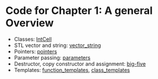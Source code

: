 # Code for Chapter 1: A general Overview


* Classes: [IntCell](IntCell)
* STL vector and string: [vector_string](vector_string)
* Pointers: [pointers](pointers)
* Parameter passing: [parameters](parameters)
* Destructor, copy constructor and assignment: [big-five](big-five)
* Templates: [function_templates](function_templates), [class_templates](class_templates)
